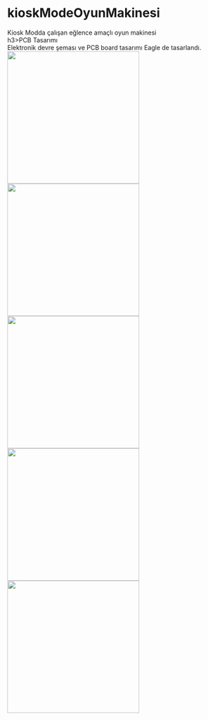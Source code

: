 # kioskModeOyunMakinesi
Kiosk Modda çalışan eğlence amaçlı oyun makinesi<br>
h3>PCB Tasarımı</h3><br>
Elektronik devre şeması ve PCB board tasarımı Eagle de tasarlandı.<br>
<img src="https://user-images.githubusercontent.com/73975473/201183329-58f06ed1-f575-454b-bdf9-b09971f6e7e2.png" style="width:300px"/>
<img src="https://user-images.githubusercontent.com/73975473/201183336-7b700736-5688-47a2-b44d-5b769c952d37.png" style="width:300px"/>
<img src="https://user-images.githubusercontent.com/73975473/201183340-b481d71a-378d-47a7-ad8e-35e5019b3067.jpg" style="width:300px"/>
<img src="https://user-images.githubusercontent.com/73975473/201183342-2f80f3eb-feec-4fa7-9f4d-f4f2c2909773.jpg" style="width:300px"/>
<img src="https://user-images.githubusercontent.com/73975473/201183345-7f5c4645-84f7-4534-b350-4ee1390c86a2.jpg" style="width:300px"/>
